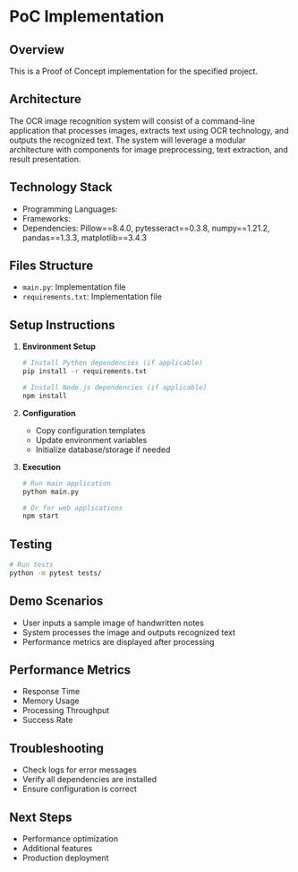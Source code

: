 # PoC Implementation

## Overview
This is a Proof of Concept implementation for the specified project.

## Architecture
The OCR image recognition system will consist of a command-line application that processes images, extracts text using OCR technology, and outputs the recognized text. The system will leverage a modular architecture with components for image preprocessing, text extraction, and result presentation.

## Technology Stack
- Programming Languages: 
- Frameworks: 
- Dependencies: Pillow==8.4.0, pytesseract==0.3.8, numpy==1.21.2, pandas==1.3.3, matplotlib==3.4.3

## Files Structure
- `main.py`: Implementation file
- `requirements.txt`: Implementation file

## Setup Instructions

1. **Environment Setup**
   ```bash
   # Install Python dependencies (if applicable)
   pip install -r requirements.txt
   
   # Install Node.js dependencies (if applicable)  
   npm install
   ```

2. **Configuration**
   - Copy configuration templates
   - Update environment variables
   - Initialize database/storage if needed

3. **Execution**
   ```bash
   # Run main application
   python main.py
   
   # Or for web applications
   npm start
   ```

## Testing
```bash
# Run tests
python -m pytest tests/
```

## Demo Scenarios
- User inputs a sample image of handwritten notes
- System processes the image and outputs recognized text
- Performance metrics are displayed after processing

## Performance Metrics
- Response Time
- Memory Usage  
- Processing Throughput
- Success Rate

## Troubleshooting
- Check logs for error messages
- Verify all dependencies are installed
- Ensure configuration is correct

## Next Steps
- Performance optimization
- Additional features
- Production deployment
